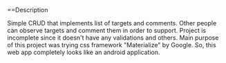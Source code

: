 ==Description

Simple CRUD that implements list of targets and comments. Other people can observe targets and comment them in order to support.
Project is incomplete since it doesn't have any validations and others. 
Main purpose of this project was trying css framework "Materialize" by Google. So, this web app completely looks like an android application.
